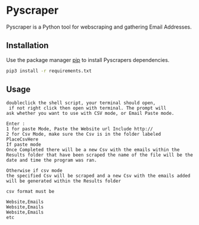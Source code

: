 # Pyscraper

Pyscraper is a Python tool for webscraping and gathering Email Addresses.

## Installation

Use the package manager [pip](https://pip.pypa.io/en/stable/) to install Pyscrapers dependencies.

```bash
pip3 install -r requirements.txt
```

## Usage

```
doubleclick the shell script, your terminal should open,
 if not right click then open with terminal. The prompt will 
ask whether you want to use with CSV mode, or Email Paste mode.
 
Enter :
1 for paste Mode, Paste the Website url Include http://
2 for Csv Mode, make sure the Csv is in the folder labeled PlaceCsvHere
If paste mode 
Once Completed there will be a new Csv with the emails within the Results folder that have been scraped the name of the file will be the date and time the program was ran.

Otherwise if csv mode
the specified Csv will be scraped and a new Csv with the emails added will be generated within the Results folder

csv format must be 

Website,Emails
Website,Emails
Website,Emails
etc

```